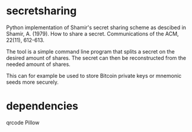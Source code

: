 # secretsharing
Python implementation of Shamir's secret sharing scheme as descibed in Shamir, A. (1979). How to share a secret. Communications of the ACM, 22(11), 612-613.

The tool is a simple command line program that splits a secret on the desired amount of shares. The secret can then be reconstructed from the needed amount of shares. 

This can for example be used to store Bitcoin private keys or mnemonic seeds more securely.

# dependencies
qrcode
Pillow
